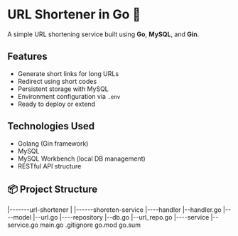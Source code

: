 # URL Shortener in Go 🐹

A simple URL shortening service built using **Go**, **MySQL**, and **Gin**.

## Features

- Generate short links for long URLs
- Redirect using short codes
- Persistent storage with MySQL
- Environment configuration via `.env`
- Ready to deploy or extend

## Technologies Used

- Golang (Gin framework)
- MySQL
- MySQL Workbench (local DB management)
- RESTful API structure

## 📦 Project Structure
|-------url-shortener
|       |------shoreten-service
               |----handler
                    |--handler.go
               |----model
                    |--url.go
               |----repository
                    |--db.go
                    |--url_repo.go
               |----service
                    |--service.go
                main.go
        .gitignore
        go.mod
        go.sum

